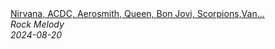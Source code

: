 <!--2024-08-20 13:00:17-->
<div class="yb">
  <a class="nodecor" href="/posts.html?rok/nirvana_acdc_aerosmith_queen_bon_jovi_scorpions_van_halen_-_best_classic_rock_of_70s_80s_90s">
    <img class="preview" data-videoid="4CYwuXOiV40" src="https://i1.ytimg.com/vi/4CYwuXOiV40/hqdefault.jpg" align="middle" alt="">
  </a>
  <div class="inlbl text">
    <a class="nodecor" href="/posts.html?rok/nirvana_acdc_aerosmith_queen_bon_jovi_scorpions_van_halen_-_best_classic_rock_of_70s_80s_90s">Nirvana, ACDC, Aerosmith, Queen, Bon Jovi, Scorpions,Van...</a><br>
    <i class="smaller2">Rock Melody</i><br>
    <i class="smaller3">2024-08-20</i>
  </div>
</div>
